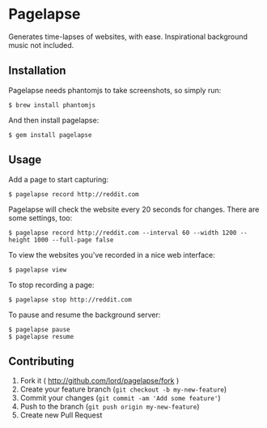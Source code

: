 # Pagelapse

Generates time-lapses of websites, with ease. Inspirational background music not included.

## Installation

Pagelapse needs phantomjs to take screenshots, so simply run:

    $ brew install phantomjs

And then install pagelapse:

    $ gem install pagelapse

## Usage

Add a page to start capturing:

    $ pagelapse record http://reddit.com

Pagelapse will check the website every 20 seconds for changes. There are some settings, too:

    $ pagelapse record http://reddit.com --interval 60 --width 1200 --height 1000 --full-page false

To view the websites you've recorded in a nice web interface:

    $ pagelapse view

To stop recording a page:

    $ pagelapse stop http://reddit.com

To pause and resume the background server:

    $ pagelapse pause
    $ pagelapse resume

## Contributing

1. Fork it ( <http://github.com/lord/pagelapse/fork> )
2. Create your feature branch (`git checkout -b my-new-feature`)
3. Commit your changes (`git commit -am 'Add some feature'`)
4. Push to the branch (`git push origin my-new-feature`)
5. Create new Pull Request

